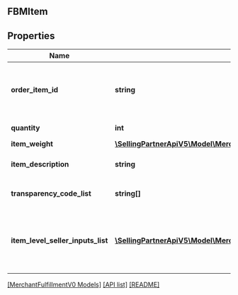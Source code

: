 ## FBMItem

## Properties

Name | Type | Description | Notes
------------ | ------------- | ------------- | -------------
**order_item_id** | **string** | An Amazon-defined identifier for an individual item in an order. |
**quantity** | **int** | The number of items. |
**item_weight** | [**\SellingPartnerApiV5\Model\MerchantFulfillmentV0\Weight**](Weight.md) |  | [optional]
**item_description** | **string** | The description of the item. | [optional]
**transparency_code_list** | **string[]** | A list of transparency codes. | [optional]
**item_level_seller_inputs_list** | [**\SellingPartnerApiV5\Model\MerchantFulfillmentV0\AdditionalSellerInputs[]**](AdditionalSellerInputs.md) | A list of additional seller input pairs required to purchase shipping. | [optional]

[[MerchantFulfillmentV0 Models]](../) [[API list]](../../Api) [[README]](../../../README.md)
